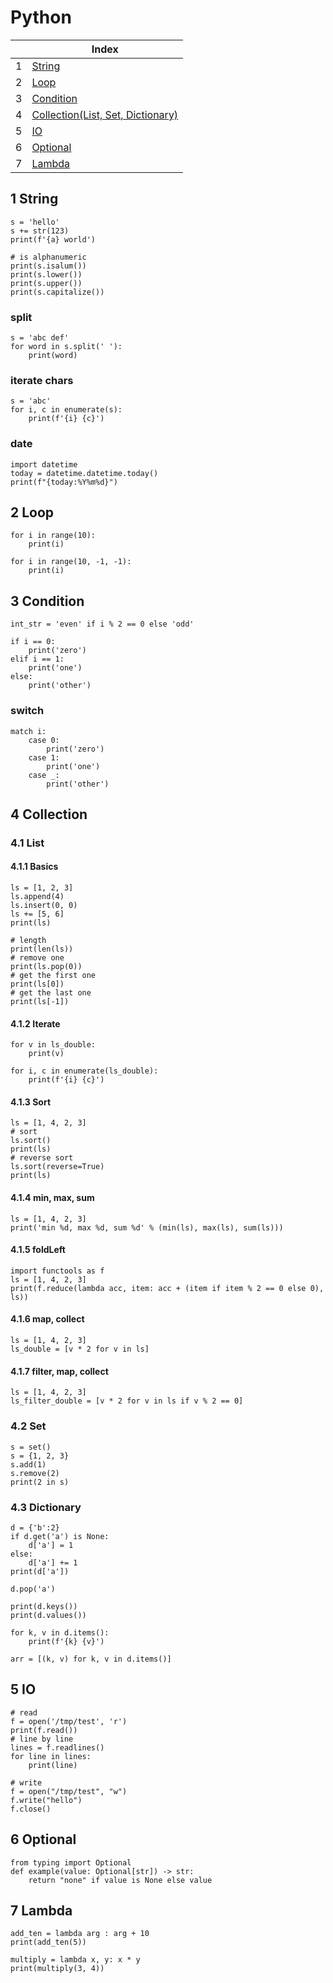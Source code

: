 # Python

| |Index|
|---|---|
|1|[String](#string)|
|2|[Loop](#loop)|
|3|[Condition](#condition)|
|4|[Collection(List, Set, Dictionary)](#collection)|
|5|[IO](#io)|
|6|[Optional](#optional)|
|7|[Lambda](#lambda)|

## 1 <a id='string'></a>String
```
s = 'hello'
s += str(123)
print(f'{a} world')

# is alphanumeric
print(s.isalum())
print(s.lower())
print(s.upper())
print(s.capitalize())
```

### split
```
s = 'abc def'
for word in s.split(' '):
    print(word)
```

### iterate chars
```
s = 'abc'
for i, c in enumerate(s):
    print(f'{i} {c}')
```

### date
```
import datetime
today = datetime.datetime.today()
print(f"{today:%Y%m%d}")
```

## 2 <a id='loop'></a>Loop
```
for i in range(10):
    print(i)

for i in range(10, -1, -1):
    print(i)
```

## 3 <a id='condition'></a>Condition
```
int_str = 'even' if i % 2 == 0 else 'odd'

if i == 0:
    print('zero')
elif i == 1:
    print('one')
else:
    print('other')
```

### switch
```
match i:
    case 0:
        print('zero')
    case 1:
        print('one')
    case _:
        print('other')
```

## 4 <a id='collection'></a>Collection

### 4.1 List
#### 4.1.1 Basics
```
ls = [1, 2, 3]
ls.append(4)
ls.insert(0, 0)
ls += [5, 6]
print(ls)

# length
print(len(ls))
# remove one
print(ls.pop(0))
# get the first one
print(ls[0])
# get the last one
print(ls[-1])
```

#### 4.1.2 Iterate
```
for v in ls_double:
    print(v)

for i, c in enumerate(ls_double):
    print(f'{i} {c}')
```

#### 4.1.3 Sort
```
ls = [1, 4, 2, 3]
# sort
ls.sort()
print(ls)
# reverse sort
ls.sort(reverse=True)
print(ls)
```

#### 4.1.4 min, max, sum
```
ls = [1, 4, 2, 3]
print('min %d, max %d, sum %d' % (min(ls), max(ls), sum(ls)))
```

#### 4.1.5 foldLeft
```
import functools as f
ls = [1, 4, 2, 3]
print(f.reduce(lambda acc, item: acc + (item if item % 2 == 0 else 0), ls))
```

#### 4.1.6 map, collect
```
ls = [1, 4, 2, 3]
ls_double = [v * 2 for v in ls]
```

#### 4.1.7 filter, map, collect
```
ls = [1, 4, 2, 3]
ls_filter_double = [v * 2 for v in ls if v % 2 == 0]
```

### 4.2 Set
```
s = set()
s = {1, 2, 3}
s.add(1)
s.remove(2)
print(2 in s)
```

### 4.3 Dictionary
```
d = {'b':2}
if d.get('a') is None:
    d['a'] = 1
else:
    d['a'] += 1
print(d['a'])

d.pop('a')

print(d.keys())
print(d.values())

for k, v in d.items():
    print(f'{k} {v}')

arr = [(k, v) for k, v in d.items()]
```

## 5 <a id='io'></a>IO
```
# read
f = open('/tmp/test', 'r')
print(f.read())
# line by line
lines = f.readlines()
for line in lines:
    print(line)

# write
f = open("/tmp/test", "w")
f.write("hello")
f.close()
```

## 6 <a id='optional'>Optional
```
from typing import Optional
def example(value: Optional[str]) -> str:
    return "none" if value is None else value
```

## 7 <a id='lambda'></a>Lambda
```
add_ten = lambda arg : arg + 10
print(add_ten(5))

multiply = lambda x, y: x * y
print(multiply(3, 4))
```

